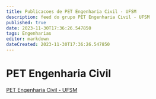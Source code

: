 ```yaml
---
title: Publicacoes de PET Engenharia Civil - UFSM
description: feed do grupo PET Engenharia Civil - UFSM
published: true
date: 2023-11-30T17:36:26.547850
tags: Engenharias
editor: markdown
dateCreated: 2023-11-30T17:36:26.547850
---
```


# PET Engenharia Civil
[PET Engenharia Civil - UFSM](/grupo/263PETEngenhariaCivilUFSM.md)
